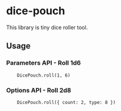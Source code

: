 # dice-pouch

This library is tiny dice roller tool.

## Usage

### Parameters API - Roll 1d6

```
    DicePouch.roll(1, 6)

```

### Options API - Roll 2d8

```
    DicePouch.roll({ count: 2, type: 8 })

```
